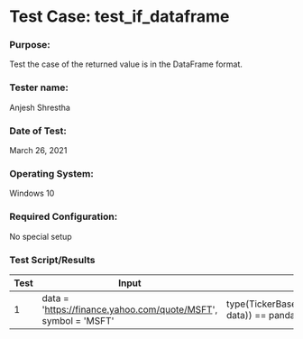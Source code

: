 # Test Case: test_if_dataframe

### Purpose:

Test the case of the returned value is in the DataFrame format.

### Tester name:

Anjesh Shrestha

### Date of Test:

March 26, 2021

### Operating System:

Windows 10

### Required Configuration:

No special setup

### Test Script/Results

| Test | Input                                                          | Expected Result                                                                     | Actual Result               | Pass/Fail |
| ---- | -------------------------------------------------------------- | ----------------------------------------------------------------------------------- | --------------------------- | --------- |
| 1    | data = 'https://finance.yahoo.com/quote/MSFT', symbol = 'MSFT' | type(TickerBase.analyst_recommendations(self, data)) == pandas.core.frame.DataFrame | pandas.core.frame.DataFrame | Pass      |

